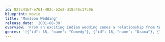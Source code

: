 ```yaml
---
id: 827c41b7-e761-482c-b2e2-d18a45c17c0b
blueprint: movie
title: 'Monsoon Wedding'
release_date: '2001-08-30'
overview: 'From an exciting Indian wedding comes a relationship from two different times not only showing the modern but also the traditional. Different characters and stories interact with each other in director Mira Nair film where she used an Indian-American production to illustrate these themes modern day Indians are very familiar with.'
genres: '[{"id": 35, "name": "Comedy"}, {"id": 18, "name": "Drama"}, {"id": 10749, "name": "Romance"}]'
---
```

